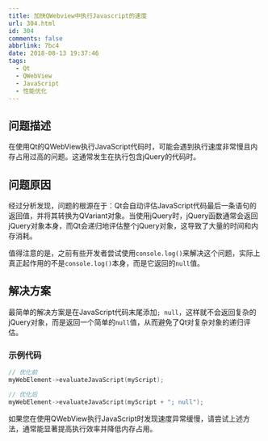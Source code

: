 ```yaml
---
title: 加快QWebview中执行Javascript的速度
url: 304.html
id: 304
comments: false
abbrlink: 7bc4
date: 2018-08-13 19:37:46
tags:
  - Qt
  - QWebView
  - JavaScript
  - 性能优化
---
```


## 问题描述

在使用Qt的QWebView执行JavaScript代码时，可能会遇到执行速度非常慢且内存占用过高的问题。这通常发生在执行包含jQuery的代码时。

## 问题原因

经过分析发现，问题的根源在于：Qt会自动评估JavaScript代码最后一条语句的返回值，并将其转换为QVariant对象。当使用jQuery时，jQuery函数通常会返回jQuery对象本身，而Qt会递归地评估整个jQuery对象，这导致了大量的时间和内存消耗。

值得注意的是，之前有些开发者尝试使用`console.log()`来解决这个问题，实际上真正起作用的不是`console.log()`本身，而是它返回的`null`值。

## 解决方案

最简单的解决方案是在JavaScript代码末尾添加`; null`，这样就不会返回复杂的jQuery对象，而是返回一个简单的`null`值，从而避免了Qt对复杂对象的递归评估。

### 示例代码

```cpp
// 优化前
myWebElement->evaluateJavaScript(myScript);

// 优化后
myWebElement->evaluateJavaScript(myScript + "; null");
```

如果您在使用QWebView执行JavaScript时发现速度异常缓慢，请尝试上述方法，通常能显著提高执行效率并降低内存占用。
